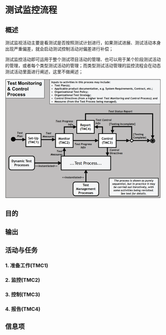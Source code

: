 # 测试监控流程

## 概述

测试监视活动主要是看测试是否按照测试计划进行，如果测试进展、测试活动本身出现严重偏差，就会启动测试控制活动对偏差进行补偿；

测试监控活动即可运用于整个测试项目活动的管理、也可以用于某个阶段测试活动的管理，或者每个类型测试活动的管理；而类型测试活动管理的监控流程会在动态测试活动里面进行阐述，这里不做阐述；

![](../../../../.gitbook/assets/image%20%2881%29.png)

## 目的

## 输出

## 活动与任务

### 1. 准备工作\(TMC1\)

### 2. 监控\(TMC2\)

### 3. 控制\(TMC3\)

### 4. 报告\(TMC4\)

## 信息项

